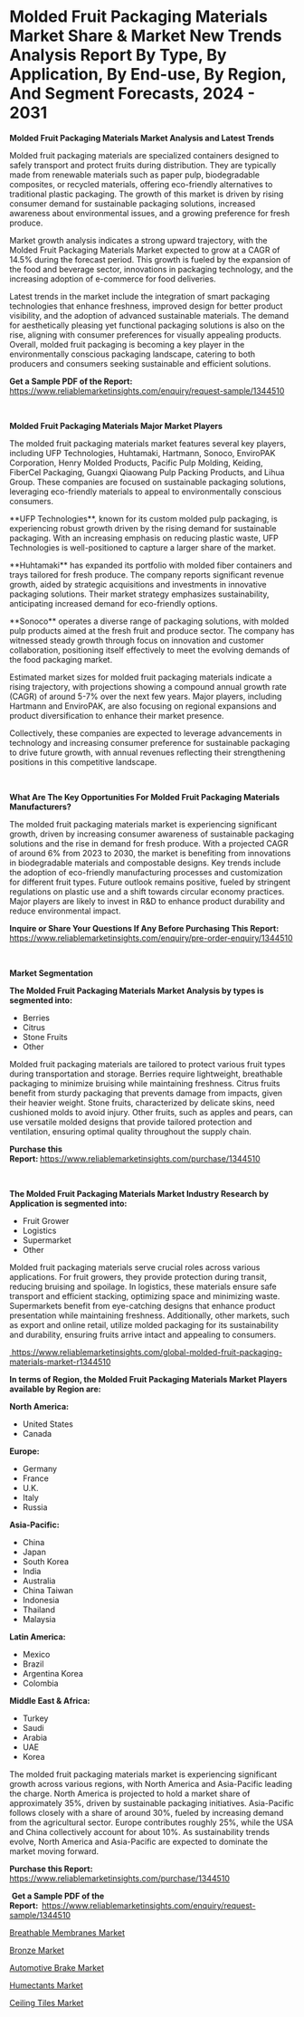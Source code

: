 <p><h1>Molded Fruit Packaging Materials Market Share & Market New Trends Analysis Report By Type, By Application, By End-use, By Region, And Segment Forecasts, 2024 - 2031</h1></p><p><strong>Molded Fruit Packaging Materials Market Analysis and Latest Trends</strong></p>
<p><p>Molded fruit packaging materials are specialized containers designed to safely transport and protect fruits during distribution. They are typically made from renewable materials such as paper pulp, biodegradable composites, or recycled materials, offering eco-friendly alternatives to traditional plastic packaging. The growth of this market is driven by rising consumer demand for sustainable packaging solutions, increased awareness about environmental issues, and a growing preference for fresh produce.</p><p>Market growth analysis indicates a strong upward trajectory, with the Molded Fruit Packaging Materials Market expected to grow at a CAGR of 14.5% during the forecast period. This growth is fueled by the expansion of the food and beverage sector, innovations in packaging technology, and the increasing adoption of e-commerce for food deliveries. </p><p>Latest trends in the market include the integration of smart packaging technologies that enhance freshness, improved design for better product visibility, and the adoption of advanced sustainable materials. The demand for aesthetically pleasing yet functional packaging solutions is also on the rise, aligning with consumer preferences for visually appealing products. Overall, molded fruit packaging is becoming a key player in the environmentally conscious packaging landscape, catering to both producers and consumers seeking sustainable and efficient solutions.</p></p>
<p><strong>Get a Sample PDF of the Report:&nbsp;</strong> <a href="https://www.reliablemarketinsights.com/enquiry/request-sample/1344510?utm_campaign=1338&utm_medium=2&utm_source=Github&utm_content=ia&utm_term=03102024&utm_id=molded-fruit-packaging-materials">https://www.reliablemarketinsights.com/enquiry/request-sample/1344510</a></p>
<p>&nbsp;</p>
<p><strong>Molded Fruit Packaging Materials Major Market Players</strong></p>
<p><p>The molded fruit packaging materials market features several key players, including UFP Technologies, Huhtamaki, Hartmann, Sonoco, EnviroPAK Corporation, Henry Molded Products, Pacific Pulp Molding, Keiding, FiberCel Packaging, Guangxi Qiaowang Pulp Packing Products, and Lihua Group. These companies are focused on sustainable packaging solutions, leveraging eco-friendly materials to appeal to environmentally conscious consumers.</p><p>**UFP Technologies**, known for its custom molded pulp packaging, is experiencing robust growth driven by the rising demand for sustainable packaging. With an increasing emphasis on reducing plastic waste, UFP Technologies is well-positioned to capture a larger share of the market.</p><p>**Huhtamaki** has expanded its portfolio with molded fiber containers and trays tailored for fresh produce. The company reports significant revenue growth, aided by strategic acquisitions and investments in innovative packaging solutions. Their market strategy emphasizes sustainability, anticipating increased demand for eco-friendly options.</p><p>**Sonoco** operates a diverse range of packaging solutions, with molded pulp products aimed at the fresh fruit and produce sector. The company has witnessed steady growth through focus on innovation and customer collaboration, positioning itself effectively to meet the evolving demands of the food packaging market.</p><p>Estimated market sizes for molded fruit packaging materials indicate a rising trajectory, with projections showing a compound annual growth rate (CAGR) of around 5-7% over the next few years. Major players, including Hartmann and EnviroPAK, are also focusing on regional expansions and product diversification to enhance their market presence. </p><p>Collectively, these companies are expected to leverage advancements in technology and increasing consumer preference for sustainable packaging to drive future growth, with annual revenues reflecting their strengthening positions in this competitive landscape.</p></p>
<p>&nbsp;</p>
<p><strong>What Are The Key Opportunities For Molded Fruit Packaging Materials Manufacturers?</strong></p>
<p><p>The molded fruit packaging materials market is experiencing significant growth, driven by increasing consumer awareness of sustainable packaging solutions and the rise in demand for fresh produce. With a projected CAGR of around 6% from 2023 to 2030, the market is benefiting from innovations in biodegradable materials and compostable designs. Key trends include the adoption of eco-friendly manufacturing processes and customization for different fruit types. Future outlook remains positive, fueled by stringent regulations on plastic use and a shift towards circular economy practices. Major players are likely to invest in R&D to enhance product durability and reduce environmental impact.</p></p>
<p><strong>Inquire or Share Your Questions If Any Before Purchasing This Report:</strong> <a href="https://www.reliablemarketinsights.com/enquiry/pre-order-enquiry/1344510?utm_campaign=1338&utm_medium=2&utm_source=Github&utm_content=ia&utm_term=03102024&utm_id=molded-fruit-packaging-materials">https://www.reliablemarketinsights.com/enquiry/pre-order-enquiry/1344510</a></p>
<p>&nbsp;</p>
<p><strong>Market Segmentation</strong></p>
<p><strong>The Molded Fruit Packaging Materials Market Analysis by types is segmented into:</strong></p>
<p><ul><li>Berries</li><li>Citrus</li><li>Stone Fruits</li><li>Other</li></ul></p>
<p><p>Molded fruit packaging materials are tailored to protect various fruit types during transportation and storage. Berries require lightweight, breathable packaging to minimize bruising while maintaining freshness. Citrus fruits benefit from sturdy packaging that prevents damage from impacts, given their heavier weight. Stone fruits, characterized by delicate skins, need cushioned molds to avoid injury. Other fruits, such as apples and pears, can use versatile molded designs that provide tailored protection and ventilation, ensuring optimal quality throughout the supply chain.</p></p>
<p><strong>Purchase this Report:&nbsp;</strong><a href="https://www.reliablemarketinsights.com/purchase/1344510?utm_campaign=1338&utm_medium=2&utm_source=Github&utm_content=ia&utm_term=03102024&utm_id=molded-fruit-packaging-materials">https://www.reliablemarketinsights.com/purchase/1344510</a></p>
<p>&nbsp;</p>
<p><strong>The Molded Fruit Packaging Materials Market Industry Research by Application is segmented into:</strong></p>
<p><ul><li>Fruit Grower</li><li>Logistics</li><li>Supermarket</li><li>Other</li></ul></p>
<p><p>Molded fruit packaging materials serve crucial roles across various applications. For fruit growers, they provide protection during transit, reducing bruising and spoilage. In logistics, these materials ensure safe transport and efficient stacking, optimizing space and minimizing waste. Supermarkets benefit from eye-catching designs that enhance product presentation while maintaining freshness. Additionally, other markets, such as export and online retail, utilize molded packaging for its sustainability and durability, ensuring fruits arrive intact and appealing to consumers.</p></p>
<p><a href="https://www.reliablemarketinsights.com/global-molded-fruit-packaging-materials-market-r1344510?utm_campaign=1338&utm_medium=2&utm_source=Github&utm_content=ia&utm_term=03102024&utm_id=molded-fruit-packaging-materials">&nbsp;https://www.reliablemarketinsights.com/global-molded-fruit-packaging-materials-market-r1344510</a></p>
<p><strong>In terms of Region, the Molded Fruit Packaging Materials Market Players available by Region are:</strong></p>
<p>
    <p> <strong> North America: </strong>
        <ul>
            <li>United States</li>
            <li>Canada</li>
        </ul>
        </p> 
    <p> <strong> Europe: </strong>
        <ul>
            <li>Germany</li>
            <li>France</li>
            <li>U.K.</li>
            <li>Italy</li>
            <li>Russia</li>
        </ul>
        </p> 
    <p> <strong> Asia-Pacific: </strong>
        <ul>
            <li>China</li>
            <li>Japan</li>
            <li>South Korea</li>
            <li>India</li>
            <li>Australia</li>
            <li>China Taiwan</li>
            <li>Indonesia</li>
            <li>Thailand</li>
            <li>Malaysia</li>
        </ul>
        </p> 
    <p> <strong> Latin America: </strong>
        <ul>
            <li>Mexico</li>
            <li>Brazil</li>
            <li>Argentina Korea</li>
            <li>Colombia</li>
        </ul>
        </p> 
    <p> <strong> Middle East & Africa: </strong>
        <ul>
            <li>Turkey</li>
            <li>Saudi</li>
            <li>Arabia</li>
            <li>UAE</li>
            <li>Korea</li>
        </ul>
    </p>
    </p>
<p><p>The molded fruit packaging materials market is experiencing significant growth across various regions, with North America and Asia-Pacific leading the charge. North America is projected to hold a market share of approximately 35%, driven by sustainable packaging initiatives. Asia-Pacific follows closely with a share of around 30%, fueled by increasing demand from the agricultural sector. Europe contributes roughly 25%, while the USA and China collectively account for about 10%. As sustainability trends evolve, North America and Asia-Pacific are expected to dominate the market moving forward.</p></p>
<p><strong>Purchase this Report: </strong><a href="https://www.reliablemarketinsights.com/purchase/1344510?utm_campaign=1338&utm_medium=2&utm_source=Github&utm_content=ia&utm_term=03102024&utm_id=molded-fruit-packaging-materials">https://www.reliablemarketinsights.com/purchase/1344510</a></p>
<p>&nbsp;<strong>Get a Sample PDF of the Report:&nbsp;&nbsp;</strong><a href="https://www.reliablemarketinsights.com/enquiry/request-sample/1344510?utm_campaign=1338&utm_medium=2&utm_source=Github&utm_content=ia&utm_term=03102024&utm_id=molded-fruit-packaging-materials">https://www.reliablemarketinsights.com/enquiry/request-sample/1344510</a></p>
<p><strong></strong></p>
<p><p><a href="https://www.linkedin.com/pulse/breathable-membranes-market-trends-detailed-study-its-jymre?trackingId=znHRMyISQ2GZJmK6NjzJJg%3D%3D&utm_campaign=1338&utm_medium=2&utm_source=Github&utm_content=ia&utm_term=03102024&utm_id=molded-fruit-packaging-materials">Breathable Membranes Market</a></p><p><a href="https://www.linkedin.com/pulse/global-bronze-market-focus-product-type-aluminum-bronzephosphor-jyyhe?trackingId=hWSzdv61RjOHr459efZ9qg%3D%3D&utm_campaign=1338&utm_medium=2&utm_source=Github&utm_content=ia&utm_term=03102024&utm_id=molded-fruit-packaging-materials">Bronze Market</a></p><p><a href="https://www.linkedin.com/pulse/automotive-brake-market-indicators-size-regional-breakdown-whixf?trackingId=Vpb%2FXWvgS72L%2Bil51mwwCQ%3D%3D&utm_campaign=1338&utm_medium=2&utm_source=Github&utm_content=ia&utm_term=03102024&utm_id=molded-fruit-packaging-materials">Automotive Brake Market</a></p><p><a href="https://www.linkedin.com/pulse/how-humectants-market-changing-from-2024-2031-analyze-market-ziwac?utm_campaign=1338&utm_medium=2&utm_source=Github&utm_content=ia&utm_term=03102024&utm_id=molded-fruit-packaging-materials">Humectants Market</a></p><p><a href="https://www.linkedin.com/pulse/ceiling-tiles-market-size-share-growth-analysis-type-application-6po3c?utm_campaign=1338&utm_medium=2&utm_source=Github&utm_content=ia&utm_term=03102024&utm_id=molded-fruit-packaging-materials">Ceiling Tiles Market</a></p></p>